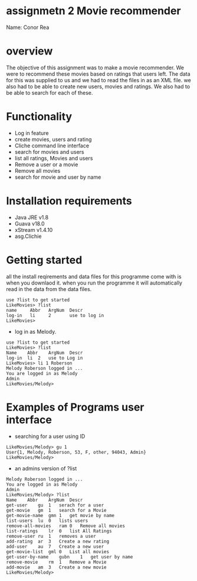 # assignmetn 2 Movie recommender
Name: Conor Rea

# overview
The objective of this assignment was to make a movie recommender. We were to recommend these movies based on ratings that users left.
The data for this was supplied to us and we had to read the files in as an XML file. we also had to be able to create new users, movies
and ratings. We also had to be able to search for each of these.

# Functionality
- Log in feature
- create movies, users and rating
- Cliche command line interface
- search for movies and users
- list all ratings, Movies and users
- Remove a user or a movie
- Remove all movies
- search for movie and user by name

# Installation requirements
- Java JRE v1.8
- Guava v18.0
- xStream v1.4.10
- asg.Clichie

# Getting started
all the install reqirements and data files for this programme come with is when you downlaod it.
when you run the programme it will automatically read in the data from the data files.
```
use ?list to get started
LikeMovies> ?list
name     Abbr   ArgNum  Descr
log-in   li     2       use to log in
LikeMovies>
```
- log in as Melody.
```
use ?list to get started
LikeMovies> ?list
Name	Abbr	ArgNum	Descr
log-in	li	2	use to Log in
LikeMovies> li 1 Roberson
Melody Roberson logged in ...
You are logged in as Melody
Admin
LikeMovies/Melody> 
```
# Examples of Programs user interface
- searching for a user using ID
```
LikeMovies/Melody> gu 1
User{1, Melody, Roberson, 53, F, other, 94043, Admin}
LikeMovies/Melody> 
```
- an admins version of ?list
```
Melody Roberson logged in ...
You are logged in as Melody
Admin
LikeMovies/Melody> ?list
Name	Abbr	ArgNum	Descr
get-user	gu	1	serach for a user
get-movie	gm	1	search for a Movie
get-movie-name	gmn	1	get movie by name
list-users	lu	0	lists users
remove-all-movies	ram	0	Remove all movies
list-ratings	lr	0	list All Ratings
remove-user	ru	1	removes a user
add-rating	ar	3	Create a new rating
add-user	au	7	Create a new user
get-movie-list	gml	0	List all movies
get-user-by-name	gubn	1	get user by name
remove-movie	rm	1	Remove a Movie
add-movie	am	3	Create a new movie
LikeMovies/Melody> 
```
